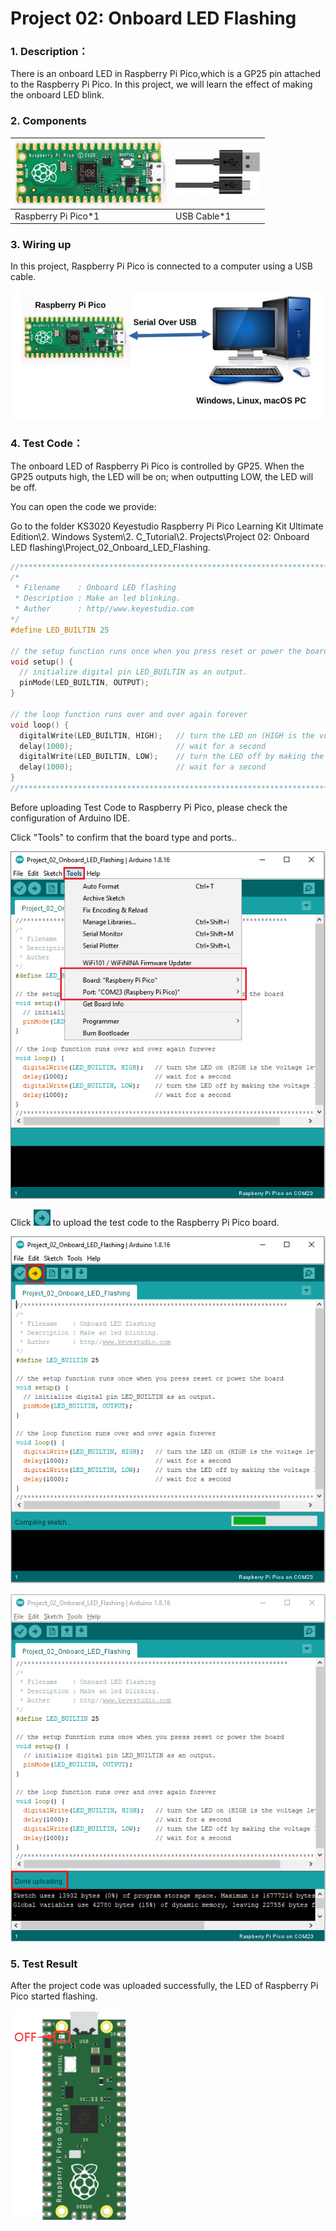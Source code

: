 # Project 02: Onboard LED Flashing

### **1. Description：**

There is an onboard LED in Raspberry Pi Pico,which is a GP25 pin attached to the Raspberry Pi Pico. In this project, we will learn the effect of making the onboard LED blink.



### **2. Components**

| ![image-20230423104602049](media/image-20230423104602049.png) | ![image-20230423104605129](media/image-20230423104605129.png) |
| ------------------------------------------------------------ | ------------------------------------------------------------ |
| Raspberry Pi Pico*1                                          | USB Cable*1                                                  |



### **3. Wiring up**

In this project, Raspberry Pi Pico is connected to a computer using a USB cable. 

![](/media/8ea81d60b8e2132c358041235490b7d5.jpeg)

### **4. Test Code：**

The onboard LED of Raspberry Pi Pico is controlled by GP25. When the GP25 outputs high, the LED will be on; when outputting LOW, the LED will be off.

You can open the code we provide:

Go to the folder KS3020 Keyestudio Raspberry Pi Pico Learning Kit Ultimate Edition\\2. Windows System\\2. C\_Tutorial\\2. Projects\\Project 02: Onboard LED flashing\\Project\_02\_Onboard\_LED\_Flashing.

```c
//**********************************************************************
/*
 * Filename    : Onboard LED flashing
 * Description : Make an led blinking.
 * Auther      : http//www.keyestudio.com
*/
#define LED_BUILTIN 25

// the setup function runs once when you press reset or power the board
void setup() {
  // initialize digital pin LED_BUILTIN as an output.
  pinMode(LED_BUILTIN, OUTPUT);
}

// the loop function runs over and over again forever
void loop() {
  digitalWrite(LED_BUILTIN, HIGH);   // turn the LED on (HIGH is the voltage level)
  delay(1000);                       // wait for a second
  digitalWrite(LED_BUILTIN, LOW);    // turn the LED off by making the voltage LOW
  delay(1000);                       // wait for a second
}
//*************************************************************************************
```


Before uploading Test Code to Raspberry Pi Pico, please check the configuration of Arduino IDE.

Click "Tools" to confirm that the board type and ports..

![](/media/2fdcbda97a25faff38c97fe9e9eaa912.png)

Click ![](/media/b0d41283bf5ae66d2d5ab45db15331ba.png) to upload the test code to the Raspberry Pi Pico board.

![](/media/6b969a7dcb03845a0a1ba591c00efcac.png)

![](/media/655fba85319a8194349ba1bdfee97fac.png)

### **5. Test Result**

After the project code was uploaded successfully, the LED of Raspberry Pi Pico started flashing.

![](/media/529c3be102eb7414ac1e5e66fb203b6e.png)
